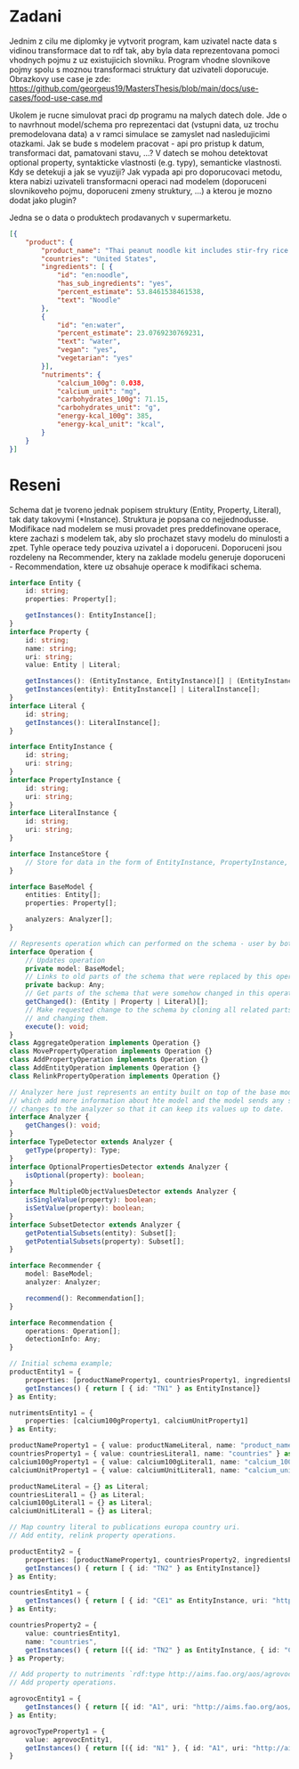# Zadani

Jednim z cilu me diplomky je vytvorit program, kam uzivatel nacte data s vidinou transformace dat to rdf tak, aby byla data reprezentovana pomoci vhodnych pojmu z uz existujicich slovniku. Program vhodne slovnikove pojmy spolu s moznou transformaci struktury dat uzivateli doporucuje. Obrazkovy use case je zde: https://github.com/georgeus19/MastersThesis/blob/main/docs/use-cases/food-use-case.md

Ukolem je rucne simulovat praci dp programu na malych datech dole. Jde o to navrhnout model/schema pro reprezentaci dat (vstupni data, uz trochu premodelovana data) a v ramci simulace se zamyslet nad nasledujicimi otazkami. Jak se bude s modelem pracovat - api pro pristup k datum, transformaci dat, pamatovani stavu, ...? V datech se mohou detektovat optional property, syntakticke vlastnosti (e.g. typy), semanticke vlastnosti. Kdy se detekuji a jak se vyuziji? Jak vypada api pro doporucovaci metodu, ktera nabizi uzivateli transformacni operaci nad modelem (doporuceni slovnikoveho pojmu, doporuceni zmeny struktury, ...) a kterou je mozno dodat jako plugin?

Jedna se o data o produktech prodavanych v supermarketu.

```json
[{
    "product": {
        "product_name": "Thai peanut noodle kit includes stir-fry rice noodles & thai peanut seasoning",
        "countries": "United States",
        "ingredients": [ {
            "id": "en:noodle",
            "has_sub_ingredients": "yes",
            "percent_estimate": 53.8461538461538,
            "text": "Noodle"
        },
        {
            "id": "en:water",
            "percent_estimate": 23.0769230769231,
            "text": "water",
            "vegan": "yes",
            "vegetarian": "yes"
        }],
        "nutriments": {
            "calcium_100g": 0.038,
            "calcium_unit": "mg",
            "carbohydrates_100g": 71.15,
            "carbohydrates_unit": "g",
            "energy-kcal_100g": 385,
            "energy-kcal_unit": "kcal",
        }
    }
}]
```

# Reseni

Schema dat je  tvoreno jednak popisem struktury (Entity, Property, Literal), tak daty takovymi (*Instance). Struktura je popsana co nejjednodusse. Modifikace nad modelem se musi provadet pres preddefinovane operace, ktere zachazi s modelem tak, aby slo prochazet stavy modelu do minulosti a zpet. Tyhle operace tedy pouziva uzivatel a i doporuceni. Doporuceni jsou rozdeleny na Recommender, ktery na zaklade modelu generuje doporuceni - Recommendation, ktere uz obsahuje operace k modifikaci schema. 

```ts
interface Entity {
    id: string;
    properties: Property[];

    getInstances(): EntityInstance[];
} 
interface Property {
    id: string;
    name: string;
    uri: string;
    value: Entity | Literal;

    getInstances(): (EntityInstance, EntityInstance)[] | (EntityInstance, LiteralInstance)[];
    getInstances(entity): EntityInstance[] | LiteralInstance[];
}
interface Literal {
    id: string;
    getInstances(): LiteralInstance[];
}

interface EntityInstance {
    id: string;
    uri: string;
}
interface PropertyInstance {
    id: string;
    uri: string;
}
interface LiteralInstance {
    id: string;
    uri: string;
}

interface InstanceStore {
    // Store for data in the form of EntityInstance, PropertyInstance, LiteralInstance.
}

interface BaseModel {
    entities: Entity[];
    properties: Property[];

    analyzers: Analyzer[];
}

// Represents operation which can performed on the schema - user by both recommendations and users.
interface Operation {
    // Updates operation
    private model: BaseModel;
    // Links to old parts of the schema that were replaced by this operation.
    private backup: Any;
    // Get parts of the schema that were somehow changed in this operation.
    getChanged(): (Entity | Property | Literal)[];
    // Make requested change to the schema by cloning all related parts of the schema
    // and changing them.
    execute(): void;
}
class AggregateOperation implements Operation {}
class MovePropertyOperation implements Operation {}
class AddPropertyOperation implements Operation {}
class AddEntityOperation implements Operation {}
class RelinkPropertyOperation implements Operation {}

// Analyzer here just represents an entity built on top of the base model
// which add more information about hte model and the model sends any schema
// changes to the analyzer so that it can keep its values up to date.
interface Analyzer {
    getChanges(): void;
}
interface TypeDetector extends Analyzer {
    getType(property): Type;
}
interface OptionalPropertiesDetector extends Analyzer {
    isOptional(property): boolean;
}
interface MultipleObjectValuesDetector extends Analyzer {
    isSingleValue(property): boolean;
    isSetValue(property): boolean;
}
interface SubsetDetector extends Analyzer {
    getPotentialSubsets(entity): Subset[];
    getPotentialSubsets(property): Subset[];
}

interface Recommender {
    model: BaseModel;
    analyzer: Analyzer;

    recommend(): Recommendation[];
}

interface Recommendation {
    operations: Operation[];
    detectionInfo: Any;
}
```


```ts
// Initial schema example;
productEntity1 = {
    properties: [productNameProperty1, countriesProperty1, ingredientsProperty1, nutrimentsProperty1],
    getInstances() { return [ { id: "TN1" } as EntityInstance]}
} as Entity;

nutrimentsEntity1 = {
    properties: [calcium100gProperty1, calciumUnitProperty1]
} as Entity;

productNameProperty1 = { value: productNameLiteral, name: "product_name" } as Property;
countriesProperty1 = { value: countriesLiteral1, name: "countries" } as Property;
calcium100gProperty1 = { value: calcium100gLiteral1, name: "calcium_100g" } as Property;
calciumUnitProperty1 = { value: calciumUnitLiteral1, name: "calcium_unit" } as Property;

productNameLiteral = {} as Literal;
countriesLiteral1 = {} as Literal;
calcium100gLiteral1 = {} as Literal;
calciumUnitLiteral1 = {} as Literal;

// Map country literal to publications europa country uri. 
// Add entity, relink property operations.

productEntity2 = {
    properties: [productNameProperty1, countriesProperty2, ingredientsProperty1, nutrimentsProperty1],
    getInstances() { return [ { id: "TN2" } as EntityInstance]}
} as Entity;

countriesEntity1 = {
    getInstances() { return [ { id: "CE1" as EntityInstance, uri: "http://publications.europa.eu/resource/authority/country/USA" } as EntityInstance ]}
} as Entity;

countriesProperty2 = { 
    value: countriesEntity1,
    name: "countries",
    getInstances() { return [({ id: "TN2" } as EntityInstance, { id: "CE1", uri: "http://publications.europa.eu/resource/authority/country/USA" } as EntityInstance)]}
} as Property;

// Add property to nutriments `rdf:type http://aims.fao.org/aos/agrovoc/c_10961`.
// Add property operations.

agrovocEntity1 = {
    getInstances() { return [{ id: "A1", uri: "http://aims.fao.org/aos/agrovoc/c_10961"}]}
} as Entity;

agrovocTypeProperty1 = { 
    value: agrovocEntity1,
    getInstances() { return [({ id: "N1" }, { id: "A1", uri: "http://aims.fao.org/aos/agrovoc/c_10961"})]}
}

```